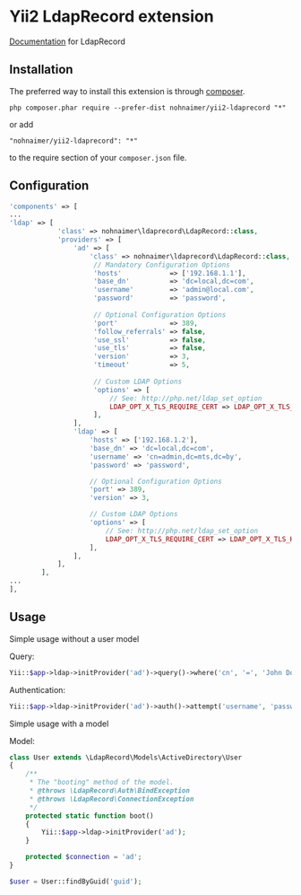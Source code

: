 Yii2 LdapRecord extension
====================
[Documentation](https://ldaprecord.com/docs/) for LdapRecord

Installation
------------

The preferred way to install this extension is through [composer](http://getcomposer.org/download/).

```
php composer.phar require --prefer-dist nohnaimer/yii2-ldaprecord "*"
```

or add

```
"nohnaimer/yii2-ldaprecord": "*"
```

to the require section of your `composer.json` file.


Configuration
-----

```php
'components' => [
...
'ldap' => [
            'class' => nohnaimer\ldaprecord\LdapRecord::class,
            'providers' => [
                'ad' => [
                    'class' => nohnaimer\ldaprecord\LdapRecord::class,
                     // Mandatory Configuration Options
                     'hosts'            => ['192.168.1.1'],
                     'base_dn'          => 'dc=local,dc=com',
                     'username'         => 'admin@local.com',
                     'password'         => 'password',
                                
                     // Optional Configuration Options
                     'port'             => 389,
                     'follow_referrals' => false,
                     'use_ssl'          => false,
                     'use_tls'          => false,
                     'version'          => 3,
                     'timeout'          => 5,
                                
                     // Custom LDAP Options
                     'options' => [
                         // See: http://php.net/ldap_set_option
                         LDAP_OPT_X_TLS_REQUIRE_CERT => LDAP_OPT_X_TLS_HARD
                     ],
                ],
                'ldap' => [
                    'hosts' => ['192.168.1.2'],
                    'base_dn' => 'dc=local,dc=com',
                    'username' => 'cn=admin,dc=mts,dc=by',
                    'password' => 'password',

                    // Optional Configuration Options
                    'port' => 389,
                    'version' => 3,

                    // Custom LDAP Options
                    'options' => [
                        // See: http://php.net/ldap_set_option
                        LDAP_OPT_X_TLS_REQUIRE_CERT => LDAP_OPT_X_TLS_HARD
                    ],
                ],
            ],
        ],
...
],
```
Usage
-----
Simple usage without a user model

Query:
```php
Yii::$app->ldap->initProvider('ad')->query()->where('cn', '=', 'John Doe')->get();
```
Authentication:
```php
Yii::$app->ldap->initProvider('ad')->auth()->attempt('username', 'password', true);
```

Simple usage with a model

Model:
```php
class User extends \LdapRecord\Models\ActiveDirectory\User
{
    /**
     * The "booting" method of the model.
     * @throws \LdapRecord\Auth\BindException
     * @throws \LdapRecord\ConnectionException
     */
    protected static function boot()
    {
        Yii::$app->ldap->initProvider('ad');
    }

    protected $connection = 'ad';
}
```

```php
$user = User::findByGuid('guid');
```